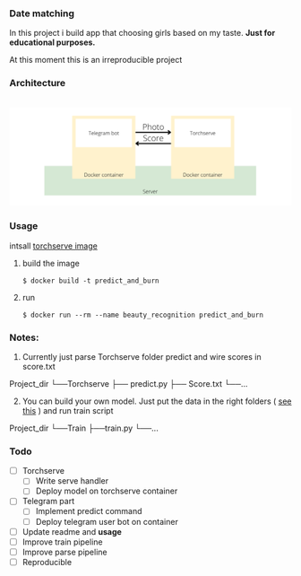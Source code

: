 ### Date matching

In this project i build app that choosing girls based on my taste. **Just for educational purposes.**

At this moment this is an irreproducible project

<!-- <br><img src="Pipeline.png"> -->

### Architecture
<br><img src="Docker.png">


### Usage

intsall [torchserve image](https://github.com/pytorch/serve/tree/master/docker)

1. build the image
    ```
    $ docker build -t predict_and_burn
    ```

2. run
    ```
    $ docker run --rm --name beauty_recognition predict_and_burn
    ```

### Notes: 
1. Currently just parse Torchserve folder predict and wire scores in score.txt

Project_dir
└──Torchserve
   ├── predict.py
   ├── Score.txt
   └──...

2. You can  build your own model.
Just put the data in the right folders ( [see this](Train/README.md) ) and run train script

Project_dir
└──Train
   ├──train.py
   └──...

### Todo

* [ ] Torchserve
  * [ ] Write serve handler
  * [ ] Deploy model on torchserve container
* [ ] Telegram part
  * [ ] Implement predict command
  * [ ] Deploy telegram user bot on container
* [ ] Update readme and **usage** 
* [ ] Improve train pipeline
* [ ] Improve parse pipeline
* [ ] Reproducible
